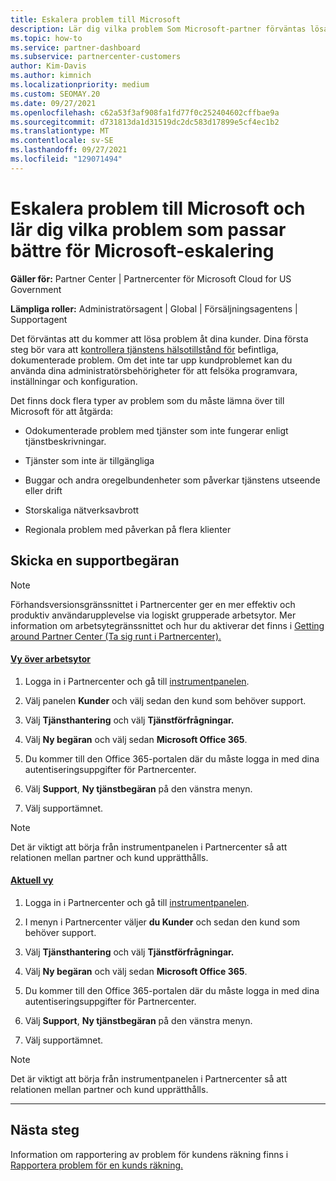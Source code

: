 ```yaml
---
title: Eskalera problem till Microsoft
description: Lär dig vilka problem Som Microsoft-partner förväntas lösa sig själva för sina kunder och vilka problem de kan behöva eskalera till Microsoft.
ms.topic: how-to
ms.service: partner-dashboard
ms.subservice: partnercenter-customers
author: Kim-Davis
ms.author: kimnich
ms.localizationpriority: medium
ms.custom: SEOMAY.20
ms.date: 09/27/2021
ms.openlocfilehash: c62a53f3af908fa1fd77f0c252404602cffbae9a
ms.sourcegitcommit: d731813da1d31519dc2dc583d17899e5cf4ec1b2
ms.translationtype: MT
ms.contentlocale: sv-SE
ms.lasthandoff: 09/27/2021
ms.locfileid: "129071494"
---
```

# <a name="escalate-problems-to-microsoft-and-learn-which-issues-are-more-suited-to-microsoft-escalation"></a>Eskalera problem till Microsoft och lär dig vilka problem som passar bättre för Microsoft-eskalering  

**Gäller för:** Partner Center | Partnercenter för Microsoft Cloud for US Government

**Lämpliga roller:** Administratörsagent | Global | Försäljningsagentens | Supportagent

Det förväntas att du kommer att lösa problem åt dina kunder. Dina första steg bör vara att [kontrollera tjänstens hälsotillstånd för](check-service-health.md) befintliga, dokumenterade problem. Om det inte tar upp kundproblemet kan du använda dina administratörsbehörigheter för att felsöka programvara, inställningar och konfiguration.

Det finns dock flera typer av problem som du måste lämna över till Microsoft för att åtgärda:

- Odokumenterade problem med tjänster som inte fungerar enligt tjänstbeskrivningar.

- Tjänster som inte är tillgängliga

- Buggar och andra oregelbundenheter som påverkar tjänstens utseende eller drift

- Storskaliga nätverksavbrott

- Regionala problem med påverkan på flera klienter

## <a name="submit-a-support-request"></a>Skicka en supportbegäran

> [!NOTE]
> Förhandsversionsgränssnittet i Partnercenter ger en mer effektiv och produktiv användarupplevelse via logiskt grupperade arbetsytor. Mer information om arbetsytegränssnittet och hur du aktiverar det finns i [Getting around Partner Center (Ta sig runt i Partnercenter).](get-around-partner-center.md#turn-workspaces-on-and-off)

#### <a name="workspaces-view"></a>[Vy över arbetsytor](#tab/workspaces-view)

1. Logga in i Partnercenter och gå till [instrumentpanelen](https://partner.microsoft.com/dashboard).

2. Välj panelen **Kunder** och välj sedan den kund som behöver support.

3. Välj **Tjänsthantering** och välj **Tjänstförfrågningar.**

4. Välj **Ny begäran** och välj sedan **Microsoft Office 365**.

5. Du kommer till den Office 365-portalen där du måste logga in med dina autentiseringsuppgifter för Partnercenter.

6. Välj **Support**, **Ny tjänstbegäran** på den vänstra menyn.

7. Välj supportämnet.

> [!NOTE]
> Det är viktigt att börja från instrumentpanelen i Partnercenter så att relationen mellan partner och kund upprätthålls.

#### <a name="current-view"></a>[Aktuell vy](#tab/current-view)

1. Logga in i Partnercenter och gå till [instrumentpanelen](https://partner.microsoft.com/dashboard).

2. I menyn i Partnercenter väljer **du Kunder** och sedan den kund som behöver support.

3. Välj **Tjänsthantering** och välj **Tjänstförfrågningar.**

4. Välj **Ny begäran** och välj sedan **Microsoft Office 365**.

5. Du kommer till den Office 365-portalen där du måste logga in med dina autentiseringsuppgifter för Partnercenter.

6. Välj **Support**, **Ny tjänstbegäran** på den vänstra menyn.

7. Välj supportämnet.

> [!NOTE]
> Det är viktigt att börja från instrumentpanelen i Partnercenter så att relationen mellan partner och kund upprätthålls.

* * *

## <a name="next-steps"></a>Nästa steg

Information om rapportering av problem för kundens räkning finns i [Rapportera problem för en kunds räkning.](report-problems-on-behalf-of-a-customer.md)
